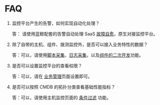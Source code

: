 # FAQ

1. 监控平台产生的告警，如何实现自动化处理？

    答： 请使用蓝鲸配套的告警自动处理 SaaS [故障自愈](../../../故障自愈/产品白皮书/产品简介/Overview.md)，原生对接监控平台。

2. 除了自带的主机、组件、拨测监控外，是否可以接入业务特性的数据？

    答：可以，请使用[脚本采集](https://bk.tencent.com/docs/document/5.1/5/111)、[日志采集](https://bk.tencent.com/docs/document/5.1/5/112)，以及[组件的二次开发](https://bk.tencent.com/docs/document/5.1/5/119)功能。

3. 是否可以设置监控平台的查看权限？

    答：可以，请在 [业务管理](../../../监控平台/产品白皮书/快速入门/BusinessManagement.md)页面设置即可。

4. 是否可以按照 CMDB 的拓扑分类查看基础性能指标？

    答：可以，请使用主机监控页面的 [条件过滤](https://bk.tencent.com/docs/document/5.1/5/82) 功能。
